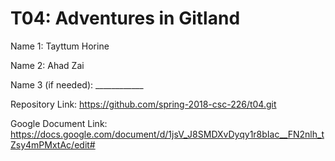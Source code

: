 # T04: Adventures in Gitland

Name 1: Tayttum Horine

Name 2: Ahad Zai

Name 3 (if needed): ____________

Repository Link: https://github.com/spring-2018-csc-226/t04.git

Google Document Link: https://docs.google.com/document/d/1jsV_J8SMDXvDyqy1r8bIac__FN2nlh_tZsy4mPMxtAc/edit#
